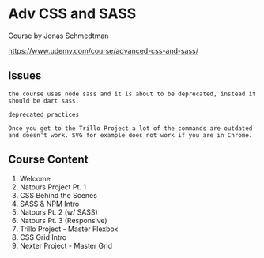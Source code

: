 # Adv CSS and SASS

Course by Jonas Schmedtman

https://www.udemy.com/course/advanced-css-and-sass/

## Issues

`the course uses node sass and it is about to be deprecated, instead it should be dart sass.`

`deprecated practices`

`Once you get to the Trillo Project a lot of the commands are outdated and doesn't work. SVG for example does not work if you are in Chrome.`

## Course Content

1. Welcome
2. Natours Project Pt. 1
3. CSS Behind the Scenes
4. SASS & NPM Intro
5. Natours Pt. 2 (w/ SASS)
6. Natours Pt. 3 (Responsive)
7. Trillo Project - Master Flexbox
8. CSS Grid Intro
9. Nexter Project - Master Grid
